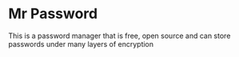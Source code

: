 # Mr Password

This is a password manager that is free, open source and can store passwords under many layers of encryption